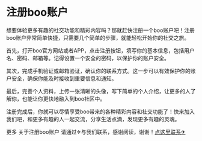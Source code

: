 # 注册boo账户

想要体验更多有趣的社交功能和精彩内容吗？那就赶快注册一个boo账户吧！注册boo账户非常简单快捷，只需要几个简单的步骤，就能轻松开始你的社交之旅。

首先，打开boo官方网站或者APP，点击注册按钮，填写你的基本信息，包括用户名、密码、邮箱等。记得设置一个安全的密码，以保护你的账户安全。

其次，完成手机验证或邮箱验证，确认你的联系方式。这一步可以有效保护你的账户安全，确保你能及时接收到重要信息和通知。

最后，完善个人资料，上传一张清晰的头像，写下简单的个人介绍，让更多的人了解你，也能让你更快地融入到boo社区中。

注册完成后，你就可以尽情享受boo带来的各种精彩内容和社交功能了！快来加入我们吧，和更多有趣的人一起交流，分享生活点滴，发现更多有趣的灵魂。

更多 关于注册boo账户 请通过✈与我们联系，感谢阅读，谢谢！[点这里联系✈](https://gg.k02.cc)